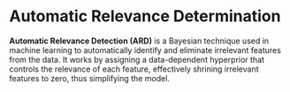# Automatic Relevance Determination

**Automatic Relevance Detection (ARD)** is a Bayesian technique used in machine learning to automatically identify and eliminate irrelevant features from the data. It works by assigning a data-dependent hyperprior that controls the relevance of each feature, effectively shrining irrelevant features to zero, thus simplifying the model.
